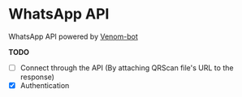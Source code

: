#  WhatsApp API

WhatsApp API powered by [Venom-bot](https://github.com/orkestral/venom)

**TODO**
- [ ] Connect through the API (By attaching QRScan file's URL to the response)
- [x] Authentication
